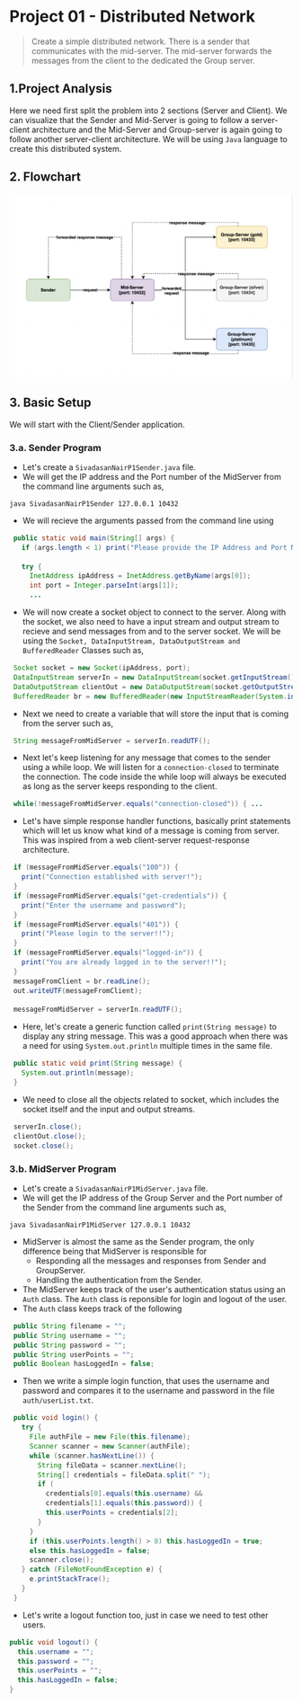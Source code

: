 # Project 01 - Distributed Network
> Create a simple distributed network. There is a sender that communicates with the mid-server. The mid-server forwards the messages from the client to the dedicated the Group server.

## 1.Project Analysis
Here we need first split the problem into 2 sections (Server and Client). We can visualize that the Sender and Mid-Server is going to follow a server-client architecture and the Mid-Server and Group-server is again going to follow another server-client architecture. We will be using `Java` language to create this distributed system.

## 2. Flowchart
![Alt text](assets/flowchart.png)

## 3. Basic Setup
We will start with the Client/Sender application.

### 3.a. Sender Program
 - Let's create a `SivadasanNairP1Sender.java` file.
 - We will get the IP address and the Port number of the MidServer from the command line arguments such
 as, 
 ```shell
 java SivadasanNairP1Sender 127.0.0.1 10432
 ```
 - We will recieve the arguments passed from the command line using 
 ```java
  public static void main(String[] args) {
    if (args.length < 1) print("Please provide the IP Address and Port Number");

    try {
      InetAddress ipAddress = InetAddress.getByName(args[0]);
      int port = Integer.parseInt(args[1]);
      ...
 ```
 - We will now create a socket object to connect to the server. Along with the socket, we also need to have a input stream and output stream to recieve and send messages from and to the server socket. We will be using the `Socket, DataInputStream, DataOutputStream and BufferedReader` Classes such as,
 ```java
  Socket socket = new Socket(ipAddress, port);
  DataInputStream serverIn = new DataInputStream(socket.getInputStream());
  DataOutputStream clientOut = new DataOutputStream(socket.getOutputStream());
  BufferedReader br = new BufferedReader(new InputStreamReader(System.in));
 ```
 - Next we need to create a variable that will store the input that is coming from the server such as,
 ```java
  String messageFromMidServer = serverIn.readUTF();
 ```
 - Next let's keep listening for any message that comes to the sender using a while loop. We will listen for a `connection-closed` to terminate the connection. The code inside the while loop will always be executed as long as the server keeps responding to the client.
 ```java
  while(!messageFromMidServer.equals("connection-closed")) { ...
 ```
 - Let's have simple response handler functions, basically print statements which will let us know what kind of a message is coming from server. This was inspired from a web client-server request-response architecture.
 ```java
  if (messageFromMidServer.equals("100")) {
    print("Connection established with server!");
  }
  if (messageFromMidServer.equals("get-credentials")) {
    print("Enter the username and password");
  }
  if (messageFromMidServer.equals("401")) {
    print("Please login to the server!!");
  }
  if (messageFromMidServer.equals("logged-in")) {
    print("You are already logged in to the server!!");
  }          
  messageFromClient = br.readLine();
  out.writeUTF(messageFromClient);
  
  messageFromMidServer = serverIn.readUTF();
 ```
 - Here, let's create a generic function called `print(String message)` to display any string message. This was a good approach when there was a need for using `System.out.println` multiple times in the same file.
 ```java
  public static void print(String message) {
    System.out.println(message);
  }
 ```
 - We need to close all the objects related to socket, which includes the socket itself and the input and output streams.
 ```java
  serverIn.close();
  clientOut.close();
  socket.close();
 ```

 ### 3.b. MidServer Program
 - Let's create a `SivadasanNairP1MidServer.java` file.
 - We will get the IP address of the Group Server and the Port number of the Sender from the command line arguments such
 as, 
 ```shell
 java SivadasanNairP1MidServer 127.0.0.1 10432
 ```
 - MidServer is almost the same as the Sender program, the only difference being that MidServer is responsible for
    - Responding all the messages and responses from Sender and GroupServer.
    - Handling the authentication from the Sender.
 - The MidServer keeps track of the user's authentication status using an `Auth` class. The `Auth` class is reponsible for login and logout of the user.
 - The `Auth` class keeps track of the following
 ```java
  public String filename = "";
  public String username = "";
  public String password = "";
  public String userPoints = "";
  public Boolean hasLoggedIn = false;
 ```
 - Then we write a simple login function, that uses the username and password and compares it to the username and password in the file `auth/userList.txt`.
 ```java
  public void login() {
    try {
      File authFile = new File(this.filename);
      Scanner scanner = new Scanner(authFile);  
      while (scanner.hasNextLine()) {
        String fileData = scanner.nextLine();
        String[] credentials = fileData.split(" ");
        if (
          credentials[0].equals(this.username) && 
          credentials[1].equals(this.password)) {
          this.userPoints = credentials[2];
        } 
      }
      if (this.userPoints.length() > 0) this.hasLoggedIn = true;
      else this.hasLoggedIn = false;
      scanner.close();
    } catch (FileNotFoundException e) {
      e.printStackTrace();
    } 
  }
  ```
  - Let's write a logout function too, just in case we need to test other users.
  ```java
  public void logout() {
    this.username = "";
    this.password = "";
    this.userPoints = "";
    this.hasLoggedIn = false;
  }
  ```